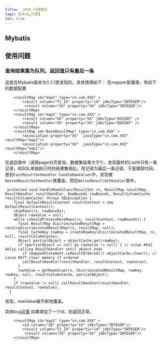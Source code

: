 ```yaml
---
title:  JAVA 代理模式
tags: [JAVA,代理]
toc: true
---
```

## Mybatis





## 使用问题
### 查询结果集为队列，返回值只有最后一条
这是在Mybatis版本为3.2.1里发现的。具体情境如下：
在mapper配置里，有如下的数据配置
```
    <resultMap id="map1" type="cn.com.XXX" >
        <result column="T1_ID" property="id" jdbcType="INTEGER"/>
         <result column="XX" property="XX" jdbcType="INTEGER"/>
    </resultMap>
    <resultMap id="map2" type="cn.com.XXX" >
        <result column="XX" property="XX" jdbcType="BIGINT" />
        <result column="XX" property="XX" jdbcType="BIGINT" />
    </resultMap>
    <resultMap id="BaseResultMap" type="cn.com.XXX" >
        <association property="XX"  javaType="cn.com.XXX" resultMap="map1"/>
        <association property="XX"  javaType="cn.com.XXX" resultMap="map2"/>
    </resultMap>
```
在返回值中（调用page分页查询，数据集结果大于1），发现最终的List中只有一条记录，和SQL单独执行时的结果集相比，改记录为最后一条记录。于是跟踪代码，直到`FastResultSetHandler.handleRowValues`中，发现被
`NestedResultSetHandler`类覆盖，而在`NestedResultSetHandler`类中，
```
 protected void handleRowValues(ResultSet rs, ResultMap resultMap, ResultHandler resultHandler, RowBounds rowBounds, ResultColumnCache resultColumnCache) throws SQLException {
    final DefaultResultContext resultContext = new DefaultResultContext();
    skipRows(rs, rowBounds);
    Object rowValue = null;
    while (shouldProcessMoreRows(rs, resultContext, rowBounds)) {
      final ResultMap discriminatedResultMap = resolveDiscriminatedResultMap(rs, resultMap, null);
      final CacheKey rowKey = createRowKey(discriminatedResultMap, rs, null, resultColumnCache);
      Object partialObject = objectCache.get(rowKey);
      if (partialObject == null && rowValue != null) { // issue #542 delay calling ResultHandler until object ends
        if (mappedStatement.isResultOrdered()) objectCache.clear(); // issue #577 clear memory if ordered
        callResultHandler(resultHandler, resultContext, rowValue);
      } 
      rowValue = getRowValue(rs, discriminatedResultMap, rowKey, rowKey, null, resultColumnCache, partialObject);
    }
    if (rowValue != null) callResultHandler(resultHandler, resultContext, rowValue);
  }
```
发现，rowValue被不断地覆盖。

具体bug[这里](https://github.com/mybatis/mybatis-3/issues/39)
如果增加了一个id，则返回正常。
```
    <resultMap id="map1" type="cn.com.XXX" >
        <id column="ID" property="id" jdbcType="INTEGER"/>
        <result column="T1_ID" property="id" jdbcType="INTEGER"/>
         <result column="XX" property="XX" jdbcType="INTEGER"/>
    </resultMap>
```

